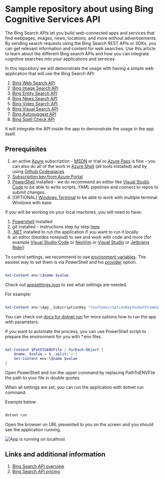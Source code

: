 # Sample repository about using Bing Cognitive Services API

The Bing Search APIs let you build web-connected apps and services that find webpages, images, news, locations, and more
without advertisements. By sending search requests using the Bing Search REST APIs or SDKs, you can get relevant
information and content for web searches. Use this article to learn about the different Bing search APIs and how you can
integrate cognitive searches into your applications and services.

In this repository we will demonstrate the usage with having a simple web application that will use the Bing Search API:

1. [Bing Web Search API](https://docs.microsoft.com/en-us/azure/cognitive-services/bing-web-search/overview)
2. [Bing Image Search API](https://docs.microsoft.com/en-us/azure/cognitive-services/bing-image-search/overview)
3. [Bing Entity Search API](https://docs.microsoft.com/en-us/azure/cognitive-services/bing-entities-search/overview)
4. [Bing News Search API](https://docs.microsoft.com/en-us/azure/cognitive-services/bing-news-search/overview)
5. [Bing Video Search API](https://docs.microsoft.com/en-us/azure/cognitive-services/bing-video-search/overview)
6. [Bing Visual Search API](https://docs.microsoft.com/en-us/azure/cognitive-services/bing-visual-search/overview)
7. [Bing Autosuggest API](https://learn.microsoft.com/en-us/azure/cognitive-services/bing-autosuggest/get-suggested-search-terms)
8. [Bing Spell Check API](https://docs.microsoft.com/en-us/azure/cognitive-services/bing-spell-check/overview)

It will integrate the API inside the app to demonstrate the usage in the app itself.

## Prerequisites

1. an active [Azure](https://www.azure.com) subscription - [MSDN](https://my.visualstudio.com) or trial
   or [Azure Pass](https://microsoftazurepass.com) is fine - you can also do all of the work
   in [Azure Shell](https://shell.azure.com) (all tools installed) and by
   using [Github Codespaces](https://docs.github.com/en/codespaces/developing-in-codespaces/creating-a-codespace)
2. [Subscription key from Azure Portal](https://learn.microsoft.com/en-us/bing/search-apis/bing-web-search/create-bing-search-service-resource#create-your-bing-resource)
2. [PowerShell](https://learn.microsoft.com/en-us/powershell/scripting/install/installing-powershell-on-windows?view=powershell-7.2)
   installed - we do recommend an editor like [Visual Studio Code](https://code.visualstudio.com) to be able to write
   scripts, YAML pipelines and connect to repos to submit changes.
3. [OPTIONAL] [Windows Terminal](https://learn.microsoft.com/en-us/windows/terminal/install) to be able to work with
   multiple terminal Windows with ease

If you will be working on your local machines, you will need to have:

1. [Powershell](https://learn.microsoft.com/en-us/powershell/scripting/install/installing-powershell-on-windows)
   installed
2. git installed - instructions step by step [here](https://docs.github.com/en/get-started/quickstart/set-up-git)
3. [.NET](https://dot.net) installed to run the application if you want to run it locally
4. an editor (besides notepad) to see and work with code and more (for
   example [Visual Studio Code](https://code.visualstudio.com) or [NeoVim](https://neovim.io/)
   or [Visual Studio](https://visualstudio.microsoft.com/) or [Jetbrains Rider](https://www.jetbrains.com/rider/))

To control settings, we recommend to use [environment variables](https://12factor.net/config). The easiest way to set them is via PowerShell and
his [provider](https://learn.microsoft.com/en-us/powershell/module/microsoft.powershell.core/about/about_providers?view=powershell-7.3)
option.

```powershell

Set-Content env:\$name $value

```

Check out [appsettings.json](BingSamplesSolution/BingSamples.Web/appsettings.json) to see what settings are needed.

For example:

```powershell

Set-Content env:\App__SubscriptionKey "YourSubscriptionKeyYouGetFromAzure"

```

You can check out [docs for dotnet run](https://learn.microsoft.com/en-us/dotnet/core/tools/dotnet-run) for more options
how to run the app with parameters.

If you want to automate the process, you can use PowerShell script to prepare the environment for you with *.env files.

```powershell

Get-Content $PathToENVFile | ForEach-Object {
    $name, $value = $_.split('=')
    Set-Content env:\$name $value
}

```

Open PowerShell and run the upper command by replacing PathToENVFile the path to your file in double quotes.

When all settings are set, you can run the application with dotnet run command.

Example below:

```powershell

dotnet run

```

Open the browser on URL presented to you on the screen and you should see the application running.

![App is running on localhost](https://webeudatastorage.blob.core.windows.net/web/bing-api-samples-localhost.png)

## Links and additional information

1. [Bing Search API overview](https://docs.microsoft.com/en-us/azure/cognitive-services/bing-web-search/overview)
2. [Bing Search API pricing](https://azure.microsoft.com/en-us/pricing/details/cognitive-services/search-api/)
